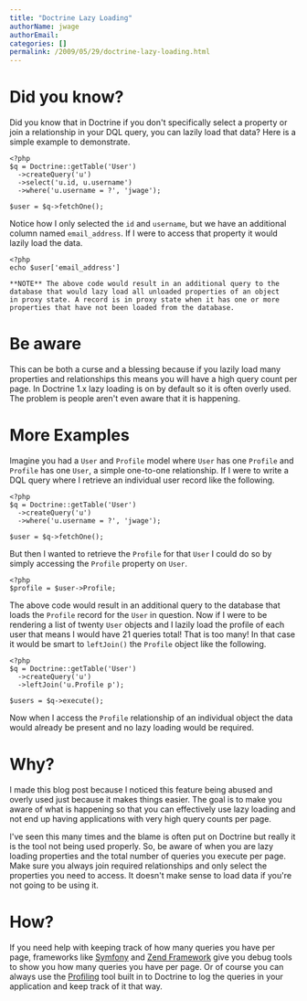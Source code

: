 ```yaml
---
title: "Doctrine Lazy Loading"
authorName: jwage
authorEmail:
categories: []
permalink: /2009/05/29/doctrine-lazy-loading.html
---
```

Did you know?
=============

Did you know that in Doctrine if you don't specifically select a
property or join a relationship in your DQL query, you can lazily load
that data? Here is a simple example to demonstrate.

~~~~ {.sourceCode .php}
<?php
$q = Doctrine::getTable('User')
  ->createQuery('u')
  ->select('u.id, u.username')
  ->where('u.username = ?', 'jwage');

$user = $q->fetchOne();
~~~~

Notice how I only selected the `id` and `username`, but we have an
additional column named `email_address`. If I were to access that
property it would lazily load the data.

~~~~ {.sourceCode .php}
<?php
echo $user['email_address']

**NOTE** The above code would result in an additional query to the
database that would lazy load all unloaded properties of an object
in proxy state. A record is in proxy state when it has one or more
properties that have not been loaded from the database.
~~~~

Be aware
========

This can be both a curse and a blessing because if you lazily load many
properties and relationships this means you will have a high query count
per page. In Doctrine 1.x lazy loading is on by default so it is often
overly used. The problem is people aren't even aware that it is
happening.

More Examples
=============

Imagine you had a `User` and `Profile` model where `User` has one
`Profile` and `Profile` has one `User`, a simple one-to-one
relationship. If I were to write a DQL query where I retrieve an
individual user record like the following.

~~~~ {.sourceCode .php}
<?php
$q = Doctrine::getTable('User')
  ->createQuery('u')
  ->where('u.username = ?', 'jwage');

$user = $q->fetchOne();
~~~~

But then I wanted to retrieve the `Profile` for that `User` I could do
so by simply accessing the `Profile` property on `User`.

~~~~ {.sourceCode .php}
<?php
$profile = $user->Profile;
~~~~

The above code would result in an additional query to the database that
loads the `Profile` record for the `User` in question. Now if I were to
be rendering a list of twenty `User` objects and I lazily load the
profile of each user that means I would have 21 queries total! That is
too many! In that case it would be smart to `leftJoin()` the `Profile`
object like the following.

~~~~ {.sourceCode .php}
<?php
$q = Doctrine::getTable('User')
  ->createQuery('u')
  ->leftJoin('u.Profile p');

$users = $q->execute();
~~~~

Now when I access the `Profile` relationship of an individual object the
data would already be present and no lazy loading would be required.

Why?
====

I made this blog post because I noticed this feature being abused and
overly used just because it makes things easier. The goal is to make you
aware of what is happening so that you can effectively use lazy loading
and not end up having applications with very high query counts per page.

I've seen this many times and the blame is often put on Doctrine but
really it is the tool not being used properly. So, be aware of when you
are lazy loading properties and the total number of queries you execute
per page. Make sure you always join required relationships and only
select the properties you need to access. It doesn't make sense to load
data if you're not going to be using it.

How?
====

If you need help with keeping track of how many queries you have per
page, frameworks like
[Symfony](https://symfony.com/legacy/doc/gentle-introduction/1_4/en/16-Application-Management-Tools#chapter_16_sub_web_debug_toolbar)
and [Zend Framework](https://framework.zend.com/) give you debug tools to
show you how many queries you have per page. Or of course you can always
use the
[Profiling](https://www.doctrine-project.org/projects/doctrine1/en/latest/manual/component-overview.html#profiler)
tool built in to Doctrine to log the queries in your application and
keep track of it that way.
